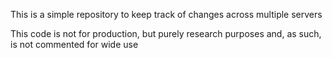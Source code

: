 This is a simple repository to keep track of changes across multiple servers

This code is not for production, but purely research purposes and, as such, is not commented for wide use
